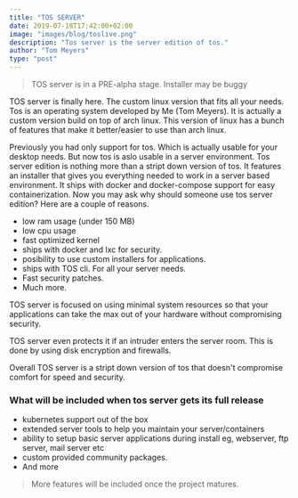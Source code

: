 ```yaml
---
title: "TOS SERVER"
date: 2019-07-18T17:42:00+02:00
image: "images/blog/toslive.png"
description: "Tos server is the server edition of tos."
author: "Tom Meyers"
type: "post"
---
```


> TOS server is in a PRE-alpha stage. Installer may be buggy

TOS server is finally here. The custom linux version that fits all your needs. Tos is an operating system developed by Me (Tom Meyers).
It is actually a custom version build on top of arch linux. This version of linux has a bunch of features that make it better/easier to use than arch linux.

Previously you had only support for tos. Which is actually usable for your desktop needs. But now tos is aslo usable in a server environment.
Tos server edition is nothing more than a stript down version of tos. It features an installer that gives you everything needed to work in a server based environment. It ships with docker and docker-compose support for easy containerization. Now you may ask why should someone use tos server edition?
Here are a couple of reasons.

- low ram usage (under 150 MB)
- low cpu usage
- fast optimized kernel
- ships with docker and lxc for security.
- posibility to use custom installers for applications.
- ships with TOS cli. For all your server needs.
- Fast security patches.
- Much more.

TOS server is focused on using minimal system resources so that your applications can take the max out of your hardware without compromising security.

TOS server even protects it if an intruder enters the server room. This is done by using disk encryption and firewalls.

Overall TOS server is a stript down version of tos that doesn't compromise comfort for speed and security.

### What will be included when tos server gets its full release

- kubernetes support out of the box
- extended server tools to help you maintain your server/containers
- ability to setup basic server applications during install eg, webserver, ftp server, mail server etc
- custom provided community packages.
- And more

> More features will be included once the project matures.
